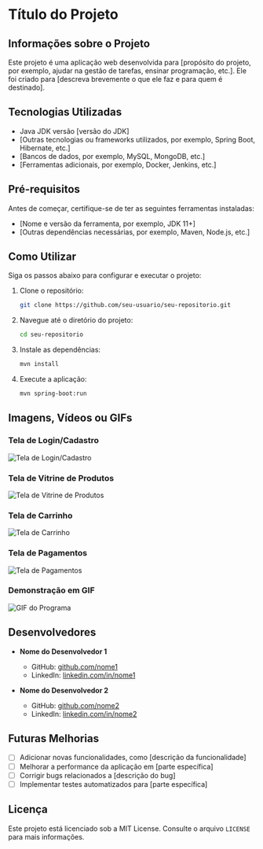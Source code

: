 # Título do Projeto

## Informações sobre o Projeto

Este projeto é uma aplicação web desenvolvida para [propósito do projeto, por exemplo, ajudar na gestão de tarefas, ensinar programação, etc.]. Ele foi criado para [descreva brevemente o que ele faz e para quem é destinado].

## Tecnologias Utilizadas

- Java JDK versão [versão do JDK]
- [Outras tecnologias ou frameworks utilizados, por exemplo, Spring Boot, Hibernate, etc.]
- [Bancos de dados, por exemplo, MySQL, MongoDB, etc.]
- [Ferramentas adicionais, por exemplo, Docker, Jenkins, etc.]

## Pré-requisitos

Antes de começar, certifique-se de ter as seguintes ferramentas instaladas:

- [Nome e versão da ferramenta, por exemplo, JDK 11+]
- [Outras dependências necessárias, por exemplo, Maven, Node.js, etc.]

## Como Utilizar

Siga os passos abaixo para configurar e executar o projeto:

1. Clone o repositório:
    ```bash
    git clone https://github.com/seu-usuario/seu-repositorio.git
    ```
2. Navegue até o diretório do projeto:
    ```bash
    cd seu-repositorio
    ```
3. Instale as dependências:
    ```bash
    mvn install
    ```
4. Execute a aplicação:
    ```bash
    mvn spring-boot:run
    ```

## Imagens, Vídeos ou GIFs

### Tela de Login/Cadastro
![Tela de Login/Cadastro](link-para-imagem-login)

### Tela de Vitrine de Produtos
![Tela de Vitrine de Produtos](link-para-imagem-vitrine)

### Tela de Carrinho
![Tela de Carrinho](link-para-imagem-carrinho)

### Tela de Pagamentos
![Tela de Pagamentos](link-para-imagem-pagamentos)

### Demonstração em GIF
![GIF do Programa](link-para-gif)

## Desenvolvedores

- **Nome do Desenvolvedor 1**
    - GitHub: [github.com/nome1](https://github.com/nome1)
    - LinkedIn: [linkedin.com/in/nome1](https://linkedin.com/in/nome1)

- **Nome do Desenvolvedor 2**
    - GitHub: [github.com/nome2](https://github.com/nome2)
    - LinkedIn: [linkedin.com/in/nome2](https://linkedin.com/in/nome2)

## Futuras Melhorias

- [ ] Adicionar novas funcionalidades, como [descrição da funcionalidade]
- [ ] Melhorar a performance da aplicação em [parte específica]
- [ ] Corrigir bugs relacionados a [descrição do bug]
- [ ] Implementar testes automatizados para [parte específica]

## Licença

Este projeto está licenciado sob a MIT License. Consulte o arquivo `LICENSE` para mais informações.
